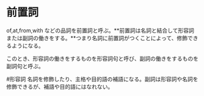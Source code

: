前置詞
======

of,at,from,with などの品詞を前置詞と呼ぶ。**前置詞は名詞と結合して形容詞または副詞の働きをする。**つまり名詞に前置詞がつくことによって、修飾できるようになる。

このとき、形容詞の働きをするものを形容詞句と呼び、副詞の働きをするものを副詞句と呼ぶ。

#形容詞
名詞を修飾したり、主格や目的語の補語になる。副詞は形容詞や名詞を修飾できるが、補語や目的語にはなれない。
